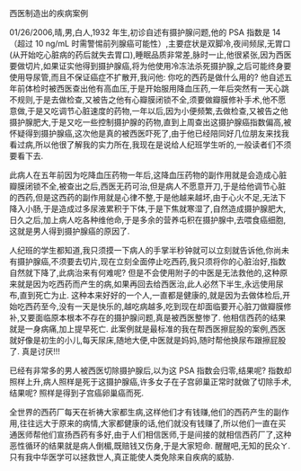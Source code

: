 西医制造出的疾病案例

01/26/2006,晴,男,白人,1932 年生,初诊自述有摄护腺问题,他的 PSA 指数是 14（超过 10 ng/mL 时需警惕前列腺癌可能性）,主要症状是双脚冷,夜间频尿,无胃口(从开始吃心脏病的药后就失去胃口),睡眠品质非常差,脉时一止,他很紧张,因为西医要做切片,如果证实他得到摄护腺癌,将为他使用冷冻法杀死摄护腺,之后可能终身要使用导尿管,而且不保证癌症不扩散开,我问他: 你吃的西药是做什么用的? 他自述五年前体检时被西医查出他有高血压,于是开始服用降血压药,一年后突然有一天心跳不规则,于是去做检查,又被告之他有心瓣膜闭锁不全,须要做瓣膜修补手术,他不愿意做,于是又吃调节心脏速度的药物,一年以后,因为小便频繁,去做检查,又被告之他摄护腺肥大,于是又吃一些控制摄护腺的药物,直到上周查出这摄护腺癌指数偏高,被怀疑得到摄护腺癌,这次他是真的被西医吓死了,由于他已经陪同好几位朋友来找我看过病,所以他很了解我的实力所在,我现在是说给人纪班学生听的,一般读者们不须要看下去.

此病人在五年前因为吃降血压药物一年后,这降血压药物的副作用就是会造成心脏瓣膜闭锁不全,被查出之后,西医无药可治,但是病人不愿意开刀,于是给他调节心脏的西药,但是这西药的副作用就是心律不整,于是他越来越坏,由于心火不足,无法下降入小肠,于是造成过多尿液累积于下体,于是下焦就寒湿了,自然造成摄护腺肥大,日久之后,加上病人吃各种维他命,于是多余的营养屯积在摄护腺中,去喂食癌细胞,这就是男人得到摄护腺癌的原因了.

人纪班的学生都知道,我只须摸一下病人的手掌半秒钟就可以立刻就告诉他,你尚未有摄护腺癌,不须要去切片,现在立刻全面停止吃西药,我只须将你的心脏治好,指数自然就下降了,此病治来有何难呢? 但是不会使用附子的中医是无法救他的,这种原来就是因为吃西药而产生的病,如果再回去给西医治,此人必然下半生,永远使用尿布,直到死亡为止. 这种本来好好的一个人,一直都是健康的,就是因为去做体检后,开始吃西药至今,没有一天是快乐的,越吃病越多,吃到现在却面临要开心脏刀做瓣膜修补,又要面临原本根本不存在的摄护腺问题,真是被西医整惨了. 他相信西药的结果就是一身病痛,加上提早死亡. 此案例就是最标准的我在帮西医擦屁股的案例,西医就好像是初生的小儿,每天尿床,随地大便,中医就是妈妈,随时帮他换尿布跟擦屁股了. 真是讨厌!!!

已经有非常多的男人被西医切除摄护腺后,以为这 PSA 指数会归零,结果呢? 指数却照样上升,病人照样是死于这摄护腺癌,许多女子在子宫卵巢正常时就做了切除手术,结果呢? 照样是得到子宫癌卵巢癌而死.

全世界的西药厂每天在祈祷大家都生病,这样他们才有钱赚,他们的西药产生的副作用,往往远大于原来的病情,大家都健康的话,他们就没有钱赚了,所以他们一直在买通医师帮他们宣扬西药有多好,由于人们相信医师,于是间接的就相信西药厂了,这种恶性循环的结果就是病人倒楣,既赔钱又伤身,于是大家短命. 醒醒吧,无知的民众ㄚ. 只有我中华医学可以拯救世人,真正能使人类免除来自疾病的威胁.
